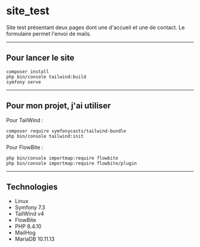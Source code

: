 # site_test

Site test présentant deux pages dont une d'accueil et une de contact.
Le formulaire permet l'envoi de mails. 

---

## Pour lancer le site

```
composer install
php bin/console tailwind:build
symfony serve
```

---

## Pour mon projet, j'ai utiliser

Pour TailWind :
```
composer require symfonycasts/tailwind-bundle
php bin/console tailwind:init
```

Pour FlowBite : 
```
php bin/console importmap:require flowbite
php bin/console importmap:require flowbite/plugin
```

---

## Technologies

- Linux
- Symfony 7.3
- TailWind v4
- FlowBite
- PHP 8.4.10
- MailHog
- MariaDB 10.11.13
